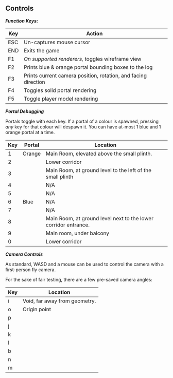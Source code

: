 

## Controls

***Function Keys:***

| Key  | Action                                                         |
|------|----------------------------------------------------------------|
| ESC  | Un-captures mouse cursor                                       |
| END  | Exits the game                                                 |
| F1   | *On supported renderers,* toggles wireframe view               |
| F2   | Prints blue & orange portal bounding boxes to the log          |
| F3   | Prints current camera position, rotation, and facing direction |
| F4   | Toggles solid portal rendering                                 |
| F5   | Toggle player model rendering                                  |


***Portal Debugging***

Portals toggle with each key. If a portal of a colour is spawned, pressing *any* key for that colour will despawn it.
You can have at-most 1 blue and 1 orange portal at a time.

| Key | Portal | Location                                                        |
|-----|--------|-----------------------------------------------------------------|
| 1   | Orange | Main Room, elevated above the small plinth.                     |
| 2   |        | Lower corridor                                                  |
| 3   |        | Main Room, at ground level to the left of the small plinth      |
| 4   |        | N/A                                                             |
| 5   |        | N/A                                                             |
| 6   | Blue   | N/A                                                             |
| 7   |        | N/A                                                             |
| 8   |        | Main Room, at ground level next to the lower corridor entrance. |
| 9   |        | Main room, under balcony                                        |
| 0   |        | Lower corridor                                                  |


***Camera Controls***

As standard, WASD and a mouse can be used to control the camera with a first-person fly camera.

For the sake of fair testing, there are a few pre-saved camera angles:

| Key | Location                      |
|-----|-------------------------------|
| i   | Void, far away from geometry. |
| o   | Origin point                  |
| p   |                               |
| j   |                               |
| k   |                               |
| l   |                               |
| b   |                               |
| n   |                               |
| m   |                               |
